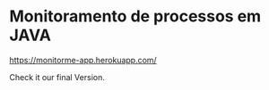 # Monitoramento de processos em JAVA
https://monitorme-app.herokuapp.com/

Check it our final Version.
